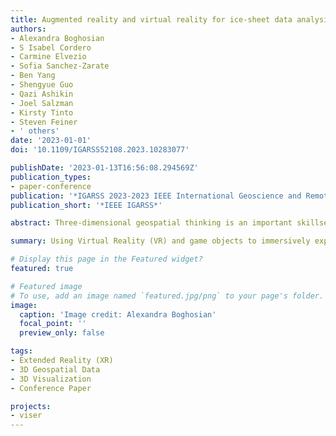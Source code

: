```yaml
---
title: Augmented reality and virtual reality for ice-sheet data analysis
authors:
- Alexandra Boghosian
- S Isabel Cordero
- Carmine Elvezio
- Sofia Sanchez-Zarate
- Ben Yang
- Shengyue Guo
- Qazi Ashikin
- Joel Salzman
- Kirsty Tinto
- Steven Feiner
- ' others'
date: '2023-01-01'
doi: '10.1109/IGARSS52108.2023.10283077'

publishDate: '2023-01-13T16:56:08.294569Z'
publication_types:
- paper-conference
publication: '*IGARSS 2023-2023 IEEE International Geoscience and Remote Sensing Symposium*'
publication_short: '*IEEE IGARSS*'

abstract: Three-dimensional geospatial thinking is an important skillset used by earth scientists and students to analyze and interpret data. This method of inquiry is useful in glaciology, where traditional geophysical survey techniques have been adapted to map three-dimensional (3D) ice sheet structures and inform studies of ice flow, mass change, and history in both Greenland and Antarctica. Ice-penetrating radar images the ice in two-dimensional (2D) cross-sections from the surface to the base. Analysis of this data often requires visual inspection and 3D interpretation, but is hindered by data visualization tools and techniques that rarely transcend the two-dimensionality of the computer screen. Recent advances in Augmented Reality (AR) and Virtual Reality (VR), together referred to as Extended Reality (XR), offer a glimpse into the future of 3D ice-sheet data analysis. These technologies offer users an immersive experience where 3D geospatial datasets can be understood more immediately than with 2D maps, and gestural user interfaces can enhance understanding. Here we present Pol-XR, an XR application that supports both visualization and interpretation of ice-penetrating radar in Antarctica and Greenland.

summary: Using Virtual Reality (VR) and game objects to immersively experience geospatial polar datasets in 3D within geospatial context to themselves and other datasets may support researchers with expanding their toolbox.

# Display this page in the Featured widget?
featured: true

# Featured image
# To use, add an image named `featured.jpg/png` to your page's folder.
image:
  caption: 'Image credit: Alexandra Boghosian'
  focal_point: ''
  preview_only: false

tags:
- Extended Reality (XR)
- 3D Geospatial Data
- 3D Visualization
- Conference Paper

projects:
- viser
---
```

